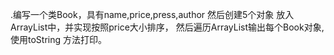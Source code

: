 .编写一个类Book，具有name,price,press,author 然后创建5个对象 
   放入ArrayList中，并实现按照price大小排序，
   然后遍历ArrayList输出每个Book对象, 使用toString 方法打印。